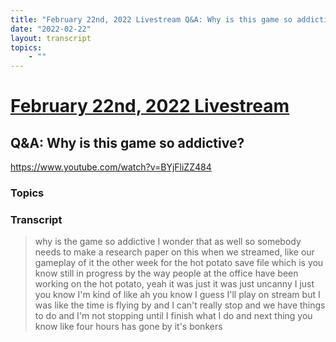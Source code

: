 ```yaml
---
title: "February 22nd, 2022 Livestream Q&A: Why is this game so addictive?"
date: "2022-02-22"
layout: transcript
topics:
    - ""
---
```

# [February 22nd, 2022 Livestream](../2022-02-22.md)
## Q&A: Why is this game so addictive?
https://www.youtube.com/watch?v=BYjFliZZ484

### Topics


### Transcript

> why is the game so addictive I wonder that as well so somebody needs to make a research paper on this when we streamed, like our gameplay of it the other week for the hot potato save file which is you know still in progress by the way people at the office have been working on the hot potato, yeah it was just it was just uncanny I just you know I'm kind of like ah you know I guess I'll play on stream but I was like the time is flying by and I can't really stop and we have things to do and I'm not stopping until I finish what I do and next thing you know like four hours has gone by it's bonkers
